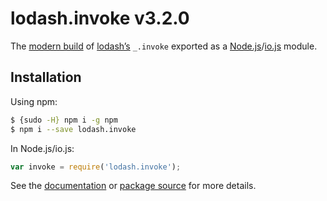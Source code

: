 # lodash.invoke v3.2.0

The [modern build](https://github.com/lodash/lodash/wiki/Build-Differences) of [lodash’s](https://lodash.com/) `_.invoke` exported as a [Node.js](http://nodejs.org/)/[io.js](https://iojs.org/) module.

## Installation

Using npm:

```bash
$ {sudo -H} npm i -g npm
$ npm i --save lodash.invoke
```

In Node.js/io.js:

```js
var invoke = require('lodash.invoke');
```

See the [documentation](https://lodash.com/docs#invoke) or [package source](https://github.com/lodash/lodash/blob/3.2.0-npm-packages/lodash.invoke) for more details.
